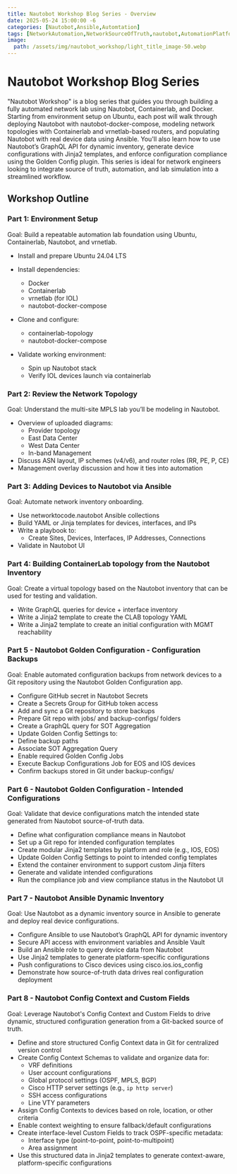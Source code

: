 ```yaml
---
title: Nautobot Workshop Blog Series - Overview
date: 2025-05-24 15:00:00 -6
categories: [Nautobot,Ansible,Automtation]
tags: [NetworkAutomation,NetworkSourceOfTruth,nautobot,AutomationPlatform,NautobotTutorials]
image:
  path: /assets/img/nautobot_workshop/light_title_image-50.webp
---
```


# Nautobot Workshop Blog Series
"Nautobot Workshop" is a blog series that guides you through building a fully automated network lab using Nautobot, Containerlab, and Docker. Starting from environment setup on Ubuntu, each post will walk through deploying Nautobot with nautobot-docker-compose, modeling network topologies with Containerlab and vrnetlab-based routers, and populating Nautobot with real device data using Ansible. You'll also learn how to use Nautobot’s GraphQL API for dynamic inventory, generate device configurations with Jinja2 templates, and enforce configuration compliance using the Golden Config plugin. This series is ideal for network engineers looking to integrate source of truth, automation, and lab simulation into a streamlined workflow.

## Workshop Outline

### Part 1: Environment Setup
Goal: Build a repeatable automation lab foundation using Ubuntu, Containerlab, Nautobot, and vrnetlab.

- Install and prepare Ubuntu 24.04 LTS
- Install dependencies:

    - Docker
    - Containerlab
    - vrnetlab (for IOL)
    - nautobot-docker-compose
- Clone and configure:
    - containerlab-topology
    - nautobot-docker-compose

- Validate working environment:
    - Spin up Nautobot stack
    - Verify IOL devices launch via containerlab

### Part 2: Review the Network Topology
Goal: Understand the multi-site MPLS lab you’ll be modeling in Nautobot.

- Overview of uploaded diagrams:
  - Provider topology <img src="/assets/img/nautobot_workshop/Nautobot Workshop-Backbone.webp" alt="">
  - East Data Center <img src="/assets/img/nautobot_workshop/Nautobot Workshop-East DataCenter.webp" alt="">
  - West Data Center <img src="/assets/img/nautobot_workshop/Nautobot Workshop-West DataCenter.webp" alt="">
  - In-band Management <img src="/assets/img/nautobot_workshop/Nautobot Workshop-IN-BAND MGMT.webp" alt="">
- Discuss ASN layout, IP schemes (v4/v6), and router roles (RR, PE, P, CE)
- Management overlay discussion and how it ties into automation

### Part 3: Adding Devices to Nautobot via Ansible
Goal: Automate network inventory onboarding.

- Use networktocode.nautobot Ansible collections
- Build YAML or Jinja templates for devices, interfaces, and IPs
- Write a playbook to:
  - Create Sites, Devices, Interfaces, IP Addresses, Connections
- Validate in Nautobot UI

### Part 4: Building ContainerLab topology from the Nautobot Inventory
Goal: Create a virtual topology based on the Nautobot inventory that can be used for testing and validation.

- Write GraphQL queries for device + interface inventory
- Write a Jinja2 template to create the CLAB topology YAML
- Write a Jinja2 template to create an initial configuration with MGMT reachability

### Part 5 - Nautobot Golden Configuration - Configuration Backups
Goal: Enable automated configuration backups from network devices to a Git repository using the Nautobot Golden Configuration app.

  - Configure GitHub secret in Nautobot Secrets
  - Create a Secrets Group for GitHub token access
  - Add and sync a Git repository to store backups
  - Prepare Git repo with jobs/ and backup-configs/ folders
  - Create a GraphQL query for SOT Aggregation
  - Update Golden Config Settings to:
  - Define backup paths
  - Associate SOT Aggregation Query
  - Enable required Golden Config Jobs
  - Execute Backup Configurations Job for EOS and IOS devices
  - Confirm backups stored in Git under backup-configs/

### Part 6 - Nautobot Golden Configuration - Intended Configurations
Goal: Validate that device configurations match the intended state generated from Nautobot source-of-truth data.

  - Define what configuration compliance means in Nautobot
  - Set up a Git repo for intended configuration templates
  - Create modular Jinja2 templates by platform and role (e.g., IOS, EOS)
  - Update Golden Config Settings to point to intended config templates
  - Extend the container environment to support custom Jinja filters
  - Generate and validate intended configurations
  - Run the compliance job and view compliance status in the Nautobot UI

### Part 7 - Nautobot Ansible Dynamic Inventory
Goal: Use Nautobot as a dynamic inventory source in Ansible to generate and deploy real device configurations.

  - Configure Ansible to use Nautobot’s GraphQL API for dynamic inventory
  - Secure API access with environment variables and Ansible Vault
  - Build an Ansible role to query device data from Nautobot
  - Use Jinja2 templates to generate platform-specific configurations
  - Push configurations to Cisco devices using cisco.ios.ios_config
  - Demonstrate how source-of-truth data drives real configuration deployment

### Part 8 - Nautobot Config Context and Custom Fields
Goal: Leverage Nautobot's Config Context and Custom Fields to drive dynamic, structured configuration generation from a Git-backed source of truth.

  - Define and store structured Config Context data in Git for centralized version control
  - Create Config Context Schemas to validate and organize data for:
    - VRF definitions
    - User account configurations
    - Global protocol settings (OSPF, MPLS, BGP)
    - Cisco HTTP server settings (e.g., `ip http server`)
    - SSH access configurations
    - Line VTY parameters
  - Assign Config Contexts to devices based on role, location, or other criteria
  - Enable context weighting to ensure fallback/default configurations
  - Create interface-level Custom Fields to track OSPF-specific metadata:
    - Interface type (point-to-point, point-to-multipoint)
    - Area assignment
  - Use this structured data in Jinja2 templates to generate context-aware, platform-specific configurations
